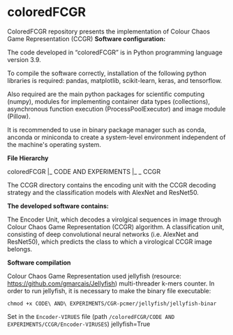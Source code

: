 # coloredFCGR

ColoredFCGR repository presents the implementation of Colour Chaos Game Representation (CCGR)
**Software configuration:**

The code developed in “coloredFCGR” is in Python programming language version 3.9.

To compile the software correctly, installation of the following python libraries is required: pandas, matplotlib, scikit-learn, keras, and tensorflow.

Also required are the main python packages for scientific computing (numpy), modules for implementing container data types (collections), asynchronous function execution (ProcessPoolExecutor) and image module (Pillow).

It is recommended to use in binary package manager such as conda, anconda or miniconda to create a system-level environment independent of the machine's operating system.

**File Hierarchy**

coloredFCGR
|_ CODE AND EXPERIMENTS
|_ _ CCGR

The CCGR directory contains the encoding unit with the CCGR decoding strategy and the classification models with AlexNet and ResNet50.

**The developed software contains:**

The Encoder Unit, which decodes a virolgical sequences in image through Colour Chaos Game Representation (CCGR) algorithm.
A classification unit, consisting of deep convolutional neural networks (i.e. AlexNet and ResNet50), which predicts the class to which a virological CCGR image belongs. 

**Software compilation**

Colour Chaos Game Representation used jellyfish (resource: https://github.com/gmarcais/Jellyfish) multi-threader k-mers counter.
In order to run jellyfish, it is necessary to make the binary file executable: 

```chmod +x CODE\ AND\ EXPERIMENTS/CGR-pcmer/jellyfish/jellyfish-binar```

Set in the `Encoder-VIRUES` file (path `/coloredFCGR/CODE AND EXPERIMENTS/CCGR/Encoder-VIRUSES`) jellyfish=True